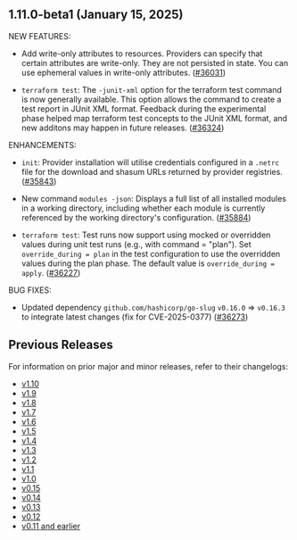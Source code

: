 ## 1.11.0-beta1 (January 15, 2025)


NEW FEATURES:

* Add write-only attributes to resources. Providers can specify that certain attributes are write-only. They are not persisted in state. You can use ephemeral values in write-only attributes. ([#36031](https://github.com/hashicorp/terraform/issues/36031))

* `terraform test`: The `-junit-xml` option for the terraform test command is now generally available. This option allows the command to create a test report in JUnit XML format. Feedback during the experimental phase helped map terraform test concepts to the JUnit XML format, and new additons may happen in future releases. ([#36324](https://github.com/hashicorp/terraform/issues/36324))


ENHANCEMENTS:

* `init`: Provider installation will utilise credentials configured in a `.netrc` file for the download and shasum URLs returned by provider registries. ([#35843](https://github.com/hashicorp/terraform/issues/35843))

* New command `modules -json`: Displays a full list of all installed modules in a working directory, including whether each module is currently referenced by the working directory's configuration. ([#35884](https://github.com/hashicorp/terraform/issues/35884))

* `terraform test`: Test runs now support using mocked or overridden values during unit test runs (e.g., with command = "plan"). Set `override_during = plan` in the test configuration to use the overridden values during the plan phase. The default value is `override_during = apply`. ([#36227](https://github.com/hashicorp/terraform/issues/36227))


BUG FIXES:

* Updated dependency `github.com/hashicorp/go-slug` `v0.16.0` => `v0.16.3` to integrate latest changes (fix for CVE-2025-0377) ([#36273](https://github.com/hashicorp/terraform/issues/36273))


## Previous Releases

For information on prior major and minor releases, refer to their changelogs:

- [v1.10](https://github.com/hashicorp/terraform/blob/v1.10/CHANGELOG.md)
- [v1.9](https://github.com/hashicorp/terraform/blob/v1.9/CHANGELOG.md)
- [v1.8](https://github.com/hashicorp/terraform/blob/v1.8/CHANGELOG.md)
- [v1.7](https://github.com/hashicorp/terraform/blob/v1.7/CHANGELOG.md)
- [v1.6](https://github.com/hashicorp/terraform/blob/v1.6/CHANGELOG.md)
- [v1.5](https://github.com/hashicorp/terraform/blob/v1.5/CHANGELOG.md)
- [v1.4](https://github.com/hashicorp/terraform/blob/v1.4/CHANGELOG.md)
- [v1.3](https://github.com/hashicorp/terraform/blob/v1.3/CHANGELOG.md)
- [v1.2](https://github.com/hashicorp/terraform/blob/v1.2/CHANGELOG.md)
- [v1.1](https://github.com/hashicorp/terraform/blob/v1.1/CHANGELOG.md)
- [v1.0](https://github.com/hashicorp/terraform/blob/v1.0/CHANGELOG.md)
- [v0.15](https://github.com/hashicorp/terraform/blob/v0.15/CHANGELOG.md)
- [v0.14](https://github.com/hashicorp/terraform/blob/v0.14/CHANGELOG.md)
- [v0.13](https://github.com/hashicorp/terraform/blob/v0.13/CHANGELOG.md)
- [v0.12](https://github.com/hashicorp/terraform/blob/v0.12/CHANGELOG.md)
- [v0.11 and earlier](https://github.com/hashicorp/terraform/blob/v0.11/CHANGELOG.md)
